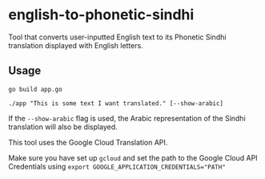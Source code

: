# english-to-phonetic-sindhi
Tool that converts user-inputted English text to its Phonetic Sindhi translation displayed with English letters.

## Usage

`go build app.go`

`./app "This is some text I want translated." [--show-arabic]`

If the `--show-arabic` flag is used, the Arabic representation of the Sindhi translation will also be displayed.

This tool uses the Google Cloud Translation API.

Make sure you have set up `gcloud` and set the path to the Google Cloud API Credentials using `export GOOGLE_APPLICATION_CREDENTIALS="PATH"`
